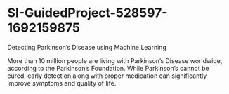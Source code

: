 # SI-GuidedProject-528597-1692159875
Detecting Parkinson’s Disease using Machine Learning

More than 10 million people are living with Parkinson’s Disease worldwide, according to the Parkinson’s Foundation. While Parkinson’s cannot be cured, early detection along with proper medication can significantly improve symptoms and quality of life.
